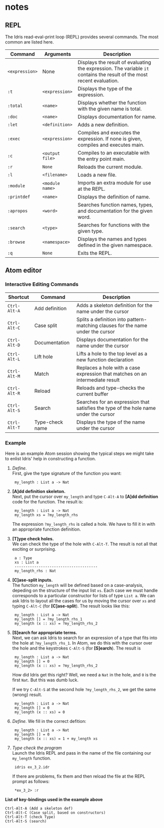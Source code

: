# notes


## REPL

The Idris read-eval-print loop (REPL) provides several commands.
The most common are listed here.

| Command | Arguments | Description |
| ------- | --------- | ----------- |
| `<expression>` | None | Displays the result of evaluating the expression. The variable `it` contains the result of the most recent evaluation. |
| `:t` | `<expression>` |  Displays the type of the expression. |
| `:total` | `<name>` | Displays whether the function with the given name is total. |
| `:doc` | `<name>` | Displays documentation for name. |
| `:let` | `<definition>` | Adds a new definition. |
| `:exec` | `<expression>` | Compiles and executes the expression. If none is given, compiles and executes main.|
| `:c` | `<output file>` | Compiles to an executable with the entry point main. |
| `:r` | `None ` | Reloads the current module. |
| `:l` | `<filename>` | Loads a new file. |
| `:module` | `<module name>` | Imports an extra module for use at the REPL. |
| `:printdef` | `<name>` | Displays the definition of name. |
| `:apropos` | `<word>` | Searches function names, types, and documentation for the given word.| 
| `:search` | `<type>` | Searches for functions with the given type. |
| `:browse` | `<namespace>` | Displays the names and types defined in the given namespace.|
| `:q` | `None ` |Exits the REPL. |


## Atom editor


### Interactive Editing Commands

| Shortcut | Command | Description |
| -------- | ------- | ----------- |
| `Ctrl-Alt-A` | Add definition | Adds a skeleton definition for the name under the cursor |
| `Ctrl-Alt-C` | Case split | Splits a definition into pattern-matching clauses for the name under the cursor |
| `Ctrl-Alt-D` | Documentation | Displays documentation for the name under the cursor |
| `Ctrl-Alt-L` | Lift hole | Lifts a hole to the top level as a new function declaration |
| `Ctrl-Alt-M` | Match | Replaces a hole with a case expression that matches on an intermediate result |
| `Ctrl-Alt-R` | Reload | Reloads and type-checks the current buffer |
| `Ctrl-Alt-S` | Search | Searches for an expression that satisfies the type of the hole name under the cursor |
| `Ctrl-Alt-T` | Type-check name | Displays the type of the name under the cursor |


### Example

Here is an example Atom session showing the typical steps we might take to 
enlist Idris' help in constructing a function.

1. *Define.*  
   First, give the type signature of the function you want:

        my_length : List a -> Nat

2. **[A]dd definition skeleton.**  
   Next, put the cursor over `my_length` and type `C-Alt-A` 
   to **[A]dd definition** code for the function.  The result is:

        my_length : List a -> Nat
		my_length xs = ?my_length_rhs

   The expression `?my_length_rhs` is called a hole. We have to fill it in
   with an appropriate function definition.
   
3. **[T]ype check holes.**  
   We can check the type of the hole with `C-Alt-T`.
   The result is not all that exciting or surprising.

		a : Type
        xs : List a
        --------------------------------------
		my_length_rhs : Nat

4. **[C]ase-split inputs.**  
   The function `my_length` will be defined based on a case-analysis, 
   depeding on the structure of the input list `xs`.
   Each case we must handle corresponds to a particular constructor for 
   lists of type `List a`.  We can ask Idris to layout all the cases for us by
   moving the cursor over `xs` and typing `C-Alt-C` (for **[C]ase-split**).
   The result looks like this:
   
		my_length : List a -> Nat
		my_length [] = ?my_length_rhs_1
		my_length (x :: xs) = ?my_length_rhs_2
		
5. **[S]earch for appropriate terms.**   
   Next, we can ask Idris to search for an expression of a type that fits into the hole
   at `?my_length_rhs_1`.  In Atom, we do this with the cursor over the hole and the
   keystrokes `C-Alt-S` (for **[S]earch**). The result is
   
		my_length : List a -> Nat
		my_length [] = 0
		my_length (x :: xs) = ?my_length_rhs_2
		
   How did Idris get this right?
   Well, we need a `Nat` in the hole, and `0` is the first `Nat`.
   But this was dumb luck.  
   
   If we try `C-Alt-S` at the second hole `?my_length_rhs_2`, we get the same (wrong) result.

		my_length : List a -> Nat
		my_length [] = 0
		my_length (x :: xs) = 0
		
6. *Define.* We fill in the correct defition:
		
		my_length : List a -> Nat
		my_length [] = 0
		my_length (x :: xs) = 1 + my_length xs
		
7. *Type check the program*  
   Launch the Idris REPL and pass in the name of the file containing our `my_length` function.
   
		idris ex_3_2.idr
		
   If there are problems, fix them and then reload the file at the REPL prompt as follows:
   
		*ex_3_2> :r

**List of key-bindings used in the example above**

	Ctrl-Alt-A (Add a skeleton def)
    Ctrl-Alt-C (Case split, based on constructors)
    Ctrl-Alt-T (check Type)
    Ctrl-Alt-S (search)
